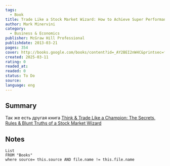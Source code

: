 ```yaml
---
tags:
  - Book
title: Trade Like a Stock Market Wizard: How to Achieve Super Performance in Stocks in Any Market 
author: Mark Minervini
category: 
  - Business & Economics
publisher: McGraw Hill Professional
publishdate: 2013-03-21
pages: 354
cover: http://books.google.com/books/content?id=_AY2BEI2nW4C&printsec=frontcover&img=1&zoom=1&source=gbs_api
created: 2025-03-11
rating: 0
readed_at: 
readed: 0
status: To Do
source: 
language: eng
---
```

## Summary
Так же есть другая книга [Think & Trade Like a Champion: The Secrets, Rules & Blunt Truths of a Stock Market Wizard](https://www.goodreads.com/book/show/36146345-think-trade-like-a-champion?ref=rae_3)

## Notes
```dataview
List 
FROM "Books"
where source= this.source AND file.name != this.file.name
```